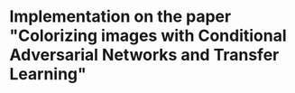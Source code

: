 # Implementation on the paper "Colorizing images with Conditional Adversarial Networks and Transfer Learning"
